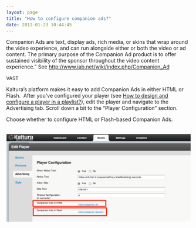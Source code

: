 ```yaml
---
layout: page
title: "How to configure companion ads?"
date: 2012-01-23 10:44:45
---
```


Companion Ads are text, display ads, rich media, or skins that wrap around the video experience, and can run alongside either or both the video or ad content. The primary purpose of the Companion Ad product is to offer sustained visibility of the sponsor throughout the video content experience.” See <http://www.iab.net/wiki/index.php/Companion_Ad>

<p class="Subheading mce-heading-1">
  <span style="font-size: small;">VAST</span>
</p>

Kaltura’s platform makes it easy to add Companion Ads in either HTML or Flash.  After you’ve configured your player (see <a href="http://knowledge.kaltura.com/faq/how-design-and-configure-player-playlist" target="_blank">How to design and configure a player in a playlist?</a>), edit the player and navigate to the Advertising tab. Scroll down a bit to the “Player Configuration” section.

Choose whether to configure HTML or Flash-based Companion Ads.

 <img src="../../assets/262">

<p class="Subheading mce-heading-1">
  <span style="font-size: small;"><br /></span>
</p>

<p class="Subheading mce-heading-1">
   
</p>